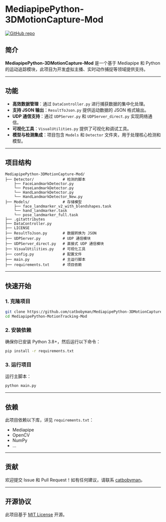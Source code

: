 
# MediapipePython-3DMotionCapture-Mod

[![GitHub repo](https://img.shields.io/badge/Repository-Link-blue)](https://github.com/catbobyman/MediapipePython-MotionTracking-Mod?tab=readme-ov-file)

## 简介

**MediapipePython-3DMotionCapture-Mod** 是一个基于 Mediapipe 和 Python 的运动追踪模块，此项目为开发虚拟主播、实时动作捕捉等领域提供支持。

---

## 功能

- **高效数据管理**：通过 `DataController.py` 进行捕获数据的集中化处理。
- **支持 JSON 输出**：`ResultToJson.py` 提供运动数据的 JSON 格式输出。
- **UDP 通信支持**：通过 `UDPServer.py` 和 `UDPServer_direct.py` 实现网络通信。
- **可视化工具**：`VisualUtilities.py` 提供了可视化和调试工具。
- **模型与检测集成**：项目包含 `Models` 和 `Detector` 文件夹，用于处理核心检测和模型。

---

## 项目结构

```
MediapipePython-3DMotionCapture-Mod/
├── Detector/             # 检测的脚本
    ├── FaceLandmarkDetector.py 
    └── PoseLandmarkDetector.py 
    └── HandLandmarkDetector.py
    └── HandLandmarkDetector_New.py
├── Models/               # 存储模型
    ├── face_landmarker_v2_with_blendshapes.task    
    └── hand_landmarker.task 
    └── pose_landmarker_full.task
├── .gitattributes       
├── DataController.py     
├── LICENSE               
├── ResultToJson.py       # 数据转换为 JSON
├── UDPServer.py          # UDP 通信模块
├── UDPServer_direct.py   # 直接式 UDP 通信模块
├── VisualUtilities.py    # 可视化工具
├── config.py             # 配置文件
├── main.py               # 主运行脚本
├── requirements.txt      # 项目依赖
```

---

## 快速开始

### 1. 克隆项目
```bash
git clone https://github.com/catbobyman/MediapipePython-3DMotionCapture-Mod.git
cd MediapipePython-MotionTracking-Mod
```

### 2. 安装依赖
确保你已安装 Python 3.8+，然后运行以下命令：
```bash
pip install -r requirements.txt
```

### 3. 运行项目
运行主脚本：
```bash
python main.py
```

---

## 依赖

此项目依赖以下库，详见 `requirements.txt`：
- Mediapipe
- OpenCV
- NumPy
- ...

---

## 贡献

欢迎提交 Issue 和 Pull Request！如有任何建议，请联系 [catbobyman](https://github.com/catbobyman)。

---

## 开源协议

此项目基于 [MIT License](LICENSE) 开源。

